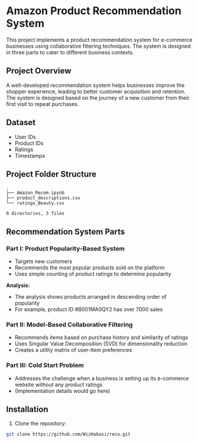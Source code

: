 # Amazon Product Recommendation System

This project implements a product recommendation system for e-commerce businesses using collaborative filtering techniques. The system is designed in three parts to cater to different business contexts.

## Project Overview

A well-developed recommendation system helps businesses improve the shopper experience, leading to better customer acquisition and retention. The system is designed based on the journey of a new customer from their first visit to repeat purchases.

## Dataset

- User IDs
- Product IDs
- Ratings
- Timestamps
## Project Folder Structure
```
.
├── Amazon_Recom.ipynb
├── product_descriptions.csv
└── ratings_Beauty.csv

0 directories, 3 files
```

## Recommendation System Parts

### Part I: Product Popularity-Based System
- Targets new customers
- Recommends the most popular products sold on the platform
- Uses simple counting of product ratings to determine popularity

**Analysis:**
- The analysis shows products arranged in descending order of popularity
- For example, product ID #B001MA0QY2 has over 7000 sales

### Part II: Model-Based Collaborative Filtering
- Recommends items based on purchase history and similarity of ratings
- Uses Singular Value Decomposition (SVD) for dimensionality reduction
- Creates a utility matrix of user-item preferences

### Part III: Cold Start Problem
- Addresses the challenge when a business is setting up its e-commerce website without any product ratings
- (Implementation details would go here)

## Installation

1. Clone the repository:
```bash
git clone https://github.com/WizHabasi/reco.git
